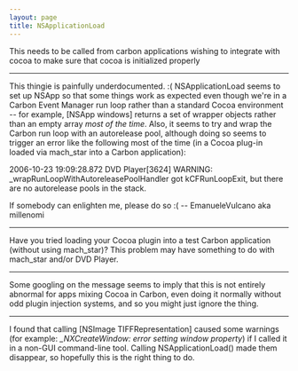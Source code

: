 ```yaml
---
layout: page
title: NSApplicationLoad
---
```


This needs to be called from carbon applications wishing to integrate with cocoa to make sure that cocoa  is initialized properly

----

This thingie is painfully underdocumented. :(
NSApplicationLoad seems to set up NSApp so that some things work as expected even though we're in a Carbon Event Manager run loop rather than a standard Cocoa environment -- for example, [NSApp windows] returns a set of wrapper objects rather than an empty array _most of the time_. Also, it seems to try and wrap the Carbon run loop with an autorelease pool, although doing so seems to trigger an error like the following most of the time (in a Cocoa plug-in loaded via mach_star into a Carbon application):

    
2006-10-23 19:09:28.872 DVD Player[3624] WARNING: _wrapRunLoopWithAutoreleasePoolHandler got kCFRunLoopExit, but there are no autorelease pools in the stack.


If somebody can enlighten me, please do so :( -- EmanueleVulcano aka millenomi

----

Have you tried loading your Cocoa plugin into a test Carbon application (without using mach_star)?
This problem may have something to do with mach_star and/or DVD Player.

----
Some googling on the message seems to imply that this is not entirely abnormal for apps mixing Cocoa in Carbon, even doing it normally without odd plugin injection systems, and so you might just ignore the thing.

----

I found that calling [NSImage TIFFRepresentation] caused some warnings (for example: *_NXCreateWindow: error setting window property*) if I called it in a non-GUI command-line tool. Calling NSApplicationLoad() made them disappear, so hopefully this is the right thing to do.


